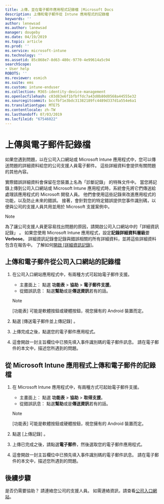 ```yaml
---
title: 上傳，並在電子郵件應用程式記錄檔 |Microsoft Docs
description: 上傳和電子郵件從 Intune 應用程式的記錄檔
keywords: ''
author: lenewsad
ms.author: lanewsad
manager: dougeby
ms.date: 04/19/2019
ms.topic: article
ms.prod: ''
ms.service: microsoft-intune
ms.technology: ''
ms.assetid: 85c868e7-8d63-480c-9770-4e99614a5c94
searchScope:
- User help
ROBOTS: ''
ms.reviewer: esmich
ms.suite: ems
ms.custom: intune-enduser
ms.collection: M365-identity-device-management
ms.openlocfilehash: c03d83e6f1bfbffdc7a43d0b80d0568a44555e32
ms.sourcegitcommit: bccfbf1e3bdc31382189fc4489d337d1a554e6a1
ms.translationtype: MTE75
ms.contentlocale: zh-TW
ms.lasthandoff: 07/03/2019
ms.locfileid: "67546022"
---
```

# <a name="upload-and-email-logs"></a>上傳與電子郵件記錄檔  

如果您遇到問題，以在公司入口網站或 Microsoft Intune 應用程式中，您可以傳送問題的詳細資料給您的公司支援人員電子郵件。 這些詳細資料會提供有關問題的其他內容。  

實際錯誤詳細資料會保留在您裝置上名為「診斷記錄」  的特殊文件中。 當您將記錄上傳到公司入口網站或 Microsoft Intune 應用程式時，系統會先將它們傳送給處理該應用程式的 Microsoft 開發人員。 他們會使用這些記錄來改進應用程式的功能，以及防止未來的錯誤。 接著，會針對您的特定錯誤提供您事件識別碼，以便與公司的支援人員共用並用於 Microsoft 支援案例中。  

> [!Note]
> 為了讓公司支援人員更容易找出問題的原因，請開啟公司入口網站中的「詳細資訊記錄」  。 如果您使用 Microsoft Intune 應用程式，設定**記錄詳細資料層級**要**Verbose**。 詳細資訊記錄會記錄與錯誤相關的所有詳細資料，並將這些詳細資料包含在報告中。 了解如何[開啟 [詳細資訊記錄]](use-verbose-logging-to-help-your-it-administrator-fix-device-issues-android.md)。  

## <a name="upload-and-email-logs-from-company-portal"></a>上傳和電子郵件從公司入口網站的記錄檔  

1. 在公司入口網站應用程式中，有兩種方式可起始電子郵件支援。
    * 主畫面上： 點選 **功能表** > **協助** > **電子郵件支援**。  
    * 從錯誤訊息： 點選**幫助**或是**傳送資訊**若有的話。  

    > [!NOTE]
    > [功能表]  可能是軟體按鈕或硬體按鈕，視您擁有的 Android 裝置而定。  

3. 點選 [傳送電子郵件並上傳記錄]  。  
4. 上傳完成之後，點選您的電子郵件應用程式。 
5. 這會開啟一封主旨欄位中已預先填入事件識別碼的電子郵件訊息。 請在電子郵件的本文中，描述您所遇到的問題。    


## <a name="upload-and-email-logs-from-microsoft-intune-app"></a>從 Microsoft Intune 應用程式上傳和電子郵件的記錄檔   

1. 在 Microsoft Intune 應用程式中，有兩種方式可起始電子郵件支援。  
    * 主畫面上： 點選 **功能表** > **協助** > **取得支援**。  
    * 從錯誤訊息： 點選**幫助**或是**傳送資訊**若有的話。  

    > [!NOTE]
    > [功能表]  可能是軟體按鈕或硬體按鈕，視您擁有的 Android 裝置而定。

3. 點選 [上傳記錄]  。  
4. 上傳已完成之後，請點選**電子郵件**，然後選取您的電子郵件應用程式。  
5. 這會開啟一封主旨欄位中已預先填入事件識別碼的電子郵件訊息。 請在電子郵件的本文中，描述您所遇到的問題。  

## <a name="next-steps"></a>後續步驟  

是否仍需要協助？ 請連絡您公司的支援人員。 如需連絡資訊，請查看[公司入口網站](https://go.microsoft.com/fwlink/?linkid=2010980)。
